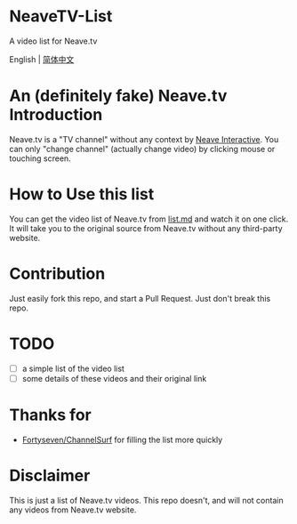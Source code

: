 # NeaveTV-List

A video list for Neave.tv

English | [简体中文](./README-CN.md)

# An (definitely fake) Neave.tv Introduction

Neave.tv is a "TV channel" without any context by [Neave Interactive](https://neave.com). You can only "change channel" (actually change video) by clicking mouse or touching screen.

# How to Use this list

You can get the video list of Neave.tv from [list.md](./list.md) and watch it on one click. It will take you to the original source from Neave.tv without any third-party website.

# Contribution

Just easily fork this repo, and start a Pull Request. Just don't break this repo.

# TODO

- [ ] a simple list of the video list
- [ ] some details of these videos and their original link

# Thanks for

- [Fortyseven/ChannelSurf](https://github.com/Fortyseven/ChannelSurf) for filling the list more quickly

# Disclaimer

This is just a list of Neave.tv videos. This repo doesn't, and will not contain any videos from Neave.tv website.